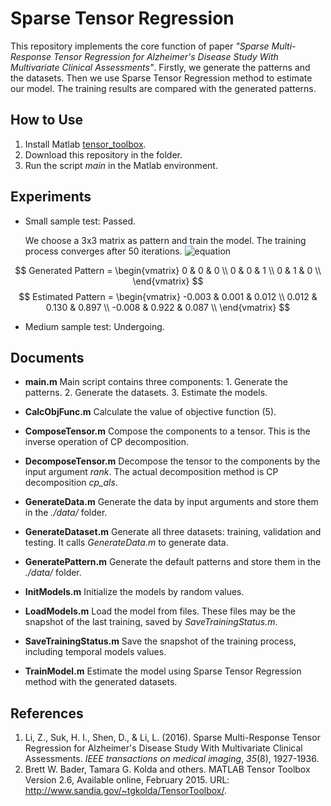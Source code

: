 # Sparse Tensor Regression

This repository implements the core function of paper *"Sparse Multi-Response Tensor Regression for Alzheimer's Disease Study With Multivariate Clinical Assessments"*. Firstly, we generate the patterns and the datasets. Then we use Sparse Tensor Regression method to estimate our model. The training results are compared with the generated patterns.

## How to Use

1. Install Matlab [tensor_toolbox](http://www.sandia.gov/~tgkolda/TensorToolbox/index-2.6.html).
2. Download this repository in the folder.
3. Run the script *main* in the Matlab environment.

## Experiments

- Small sample test: Passed.

  We choose a 3x3 matrix as pattern and train the model. The training process converges after 50 iterations.
  ![equation](http://latex.codecogs.com/gif.latex?Generated&space;Pattern=\begin{vmatrix}&space;0&space;&&space;0&space;&&space;0&space;\\&space;0&space;&&space;0&space;&&space;1&space;\\&space;0&space;&&space;1&space;&&space;0&space;\\&space;\end{vmatrix})


$$
Generated Pattern = \begin{vmatrix}
  0 & 0 & 0 \\
  0 & 0 & 1 \\
  0 & 1 & 0 \\
  \end{vmatrix}
$$
$$
  Estimated Pattern = \begin{vmatrix}
  -0.003 & 0.001 & 0.012 \\
  0.012 & 0.130 & 0.897 \\
  -0.008 & 0.922 & 0.087 \\
  \end{vmatrix}
$$

- Medium sample test: Undergoing.

## Documents

- **main.m** Main script contains three components: 1. Generate the patterns. 2. Generate the datasets. 3. Estimate the  models.

- **CalcObjFunc.m** Calculate the value of objective function (5).
- **ComposeTensor.m** Compose the components to a tensor. This is the inverse operation of CP decomposition.
- **DecomposeTensor.m** Decompose the tensor to the components by the input argument *rank*. The actual decomposition method is CP decomposition *cp_als*.
- **GenerateData.m** Generate the data by input arguments and store them in the *./data/* folder.
- **GenerateDataset.m** Generate all three datasets: training, validation and testing. It calls *GenerateData.m* to generate data.
- **GeneratePattern.m** Generate the default patterns and store them in the *./data/* folder.
- **InitModels.m** Initialize the models by random values.
- **LoadModels.m** Load the model from files. These files may be the snapshot of the last training, saved by *SaveTrainingStatus.m*.
- **SaveTrainingStatus.m** Save the snapshot of the training process, including temporal models values.
- **TrainModel.m** Estimate the model using Sparse Tensor Regression method  with the generated datasets.

## References

1. Li, Z., Suk, H. I., Shen, D., & Li, L. (2016). Sparse Multi-Response Tensor Regression for Alzheimer's Disease Study With Multivariate Clinical Assessments. *IEEE transactions on medical imaging*, *35*(8), 1927-1936.
2. Brett W. Bader, Tamara G. Kolda and others. MATLAB Tensor Toolbox Version 2.6, Available online, February 2015. URL: http://www.sandia.gov/~tgkolda/TensorToolbox/. 





